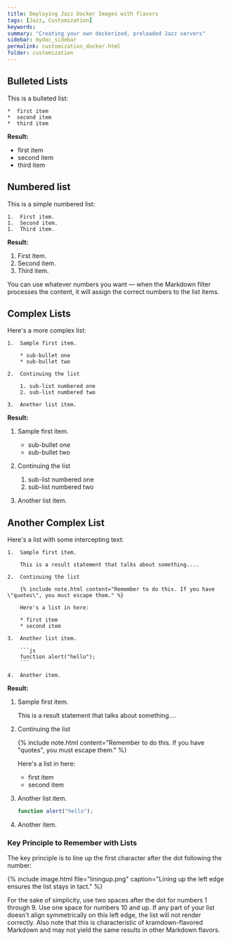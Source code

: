 ```yaml
---
title: Deploying Jazz Docker Images with flavors
tags: [Jazz, Customization]
keywords:
summary: "Creating your own dockerized, preloaded Jazz servers"
sidebar: mydoc_sidebar
permalink: customization_docker.html
folder: customization
---
```


## Bulleted Lists

This is a bulleted list:

```
*  first item
*  second item
*  third item
```

**Result:**

*  first item
*  second item
*  third item


## Numbered list

This is a simple numbered list:

```
1.  First item.
1.  Second item.
1.  Third item.
```

**Result:**

1.  First item.
1.  Second item.
1.  Third item.

You can use whatever numbers you want &mdash; when the Markdown filter processes the content, it will assign the correct numbers to the list items.

## Complex Lists

Here's a more complex list:

```
1.  Sample first item.

    * sub-bullet one
    * sub-bullet two

2.  Continuing the list

    1. sub-list numbered one
    2. sub-list numbered two

3.  Another list item.
```

**Result:**

1.  Sample first item.

    * sub-bullet one
    * sub-bullet two

2.  Continuing the list

    1. sub-list numbered one
    2. sub-list numbered two

3.  Another list item.

## Another Complex List

Here's a list with some intercepting text:

```
1.  Sample first item.

    This is a result statement that talks about something....

2.  Continuing the list

    {% include note.html content="Remember to do this. If you have \"quotes\", you must escape them." %}

    Here's a list in here:

    * first item
    * second item

3.  Another list item.

    ```js
    function alert("hello");
    ```

4.  Another item.
```

**Result:**

1.  Sample first item.

    This is a result statement that talks about something....

2.  Continuing the list

    {% include note.html content="Remember to do this. If you have \"quotes\", you must escape them." %}

    Here's a list in here:

    * first item
    * second item

3.  Another list item.

    ```js
    function alert("hello");
    ```

4.  Another item.

### Key Principle to Remember with Lists

The key principle is to line up the first character after the dot following the number:

{% include image.html file="liningup.png" caption="Lining up the left edge ensures the list stays in tact." %}

For the sake of simplicity, use two spaces after the dot for numbers 1 through 9. Use one space for numbers 10 and up. If any part of your list doesn't align symmetrically on this left edge, the list will not render correctly. Also note that this is characteristic of kramdown-flavored Markdown and may not yield the same results in other Markdown flavors.
